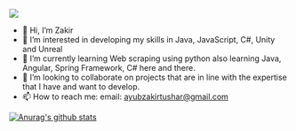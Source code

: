 ![](https://komarev.com/ghpvc/?username=Zach-snow)
- 👋 Hi, I’m Zakir
- 👀 I’m interested in developing my skills in Java, JavaScript, C#, Unity and Unreal
- 🌱 I’m currently learning Web scraping using python also learning Java, Angular, Spring Framework, C# here and there.
- 💞️ I’m looking to collaborate on projects that are in line with the expertise that I have and want to develop.
- 📫 How to reach me: email: ayubzakirtushar@gmail.com

[![Anurag's github stats](https://github-readme-stats.vercel.app/api?username=Zach-snow)](https://github.com/anuraghazra/github-readme-stats)




<!---
Zach-Snow/Zach-Snow is a ✨ special ✨ repository because its `README.md` (this file) appears on your GitHub profile.
You can click the Preview link to take a look at your changes.
--->
